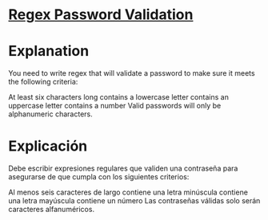 # [Regex Password Validation](https://www.codewars.com/kata/52e1476c8147a7547a000811)

# Explanation
You need to write regex that will validate a password to make sure it meets the following criteria:

At least six characters long
contains a lowercase letter
contains an uppercase letter
contains a number
Valid passwords will only be alphanumeric characters.

# Explicación
Debe escribir expresiones regulares que validen una contraseña para asegurarse de que cumpla con los siguientes criterios:

Al menos seis caracteres de largo
contiene una letra minúscula
contiene una letra mayúscula
contiene un número
Las contraseñas válidas solo serán caracteres alfanuméricos.
